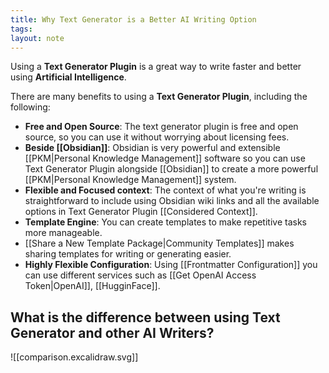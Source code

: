 ```yaml
---
title: Why Text Generator is a Better AI Writing Option
tags: 
layout: note 
---
```

Using a **Text Generator Plugin** is a great way to write faster and better using **Artificial Intelligence**. 

There are many benefits to using a **Text Generator Plugin**, including the following:

* **Free and Open Source**: The text generator plugin is free and open source, so you can use it without worrying about licensing fees.
* **Beside [[Obsidian]]**: Obsidian is very powerful and extensible [[PKM|Personal Knowledge Management]] software so you can use Text Generator Plugin alongside [[Obsidian]] to create a more powerful  [[PKM|Personal Knowledge Management]] system.
* **Flexible and Focused context**: The context of what you're writing is straightforward to include using Obsidian wiki links and all the available options in Text Generator Plugin [[Considered Context]]. 
* **Template Engine**: You can create templates to make repetitive tasks more manageable. 
* [[Share a New Template Package|Community Templates]] makes sharing templates for writing or generating easier. 
* **Highly Flexible Configuration**:  Using [[Frontmatter Configuration]] you can use different services such as [[Get OpenAI Access Token|OpenAI]], [[HugginFace]]. 


## What is the difference between using Text Generator and other AI Writers? 

![[comparison.excalidraw.svg]]



